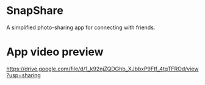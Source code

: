 # SnapShare
A simplified photo-sharing app for connecting with friends.

# App video preview
https://drive.google.com/file/d/1_k92njZQDGhb_XJbbxP9Ftf_4tqTFROd/view?usp=sharing
